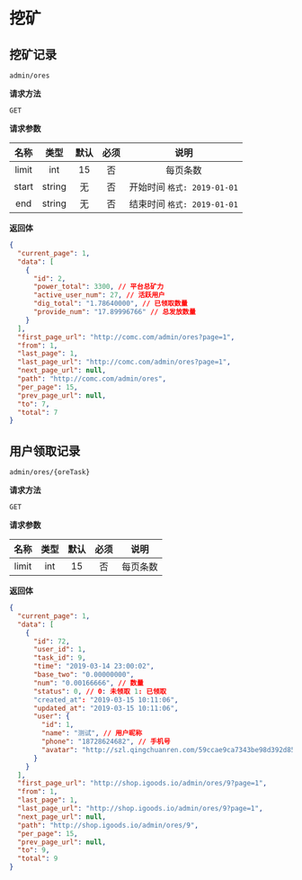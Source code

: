# 挖矿

## 挖矿记录

`admin/ores`

**请求方法**

`GET`

**请求参数**

| 名称  |  类型  | 默认 | 必须 |            说明             |
| :---: | :----: | :--: | :--: | :-------------------------: |
| limit |  int   |  15  |  否  |          每页条数           |
| start | string |  无  |  否  | 开始时间 `格式: 2019-01-01` |
|  end  | string |  无  |  否  | 结束时间 `格式: 2019-01-01` |

**返回体**

```json
{
  "current_page": 1,
  "data": [
    {
      "id": 2,
      "power_total": 3300, // 平台总矿力
      "active_user_num": 27, // 活跃用户
      "dig_total": "1.78640000", // 已领取数量
      "provide_num": "17.89996766" // 总发放数量
    }
  ],
  "first_page_url": "http://comc.com/admin/ores?page=1",
  "from": 1,
  "last_page": 1,
  "last_page_url": "http://comc.com/admin/ores?page=1",
  "next_page_url": null,
  "path": "http://comc.com/admin/ores",
  "per_page": 15,
  "prev_page_url": null,
  "to": 7,
  "total": 7
}
```

## 用户领取记录

`admin/ores/{oreTask}`

**请求方法**

`GET`

**请求参数**

| 名称  | 类型 | 默认 | 必须 |   说明   |
| :---: | :--: | :--: | :--: | :------: |
| limit | int  |  15  |  否  | 每页条数 |

**返回体**

```json
{
  "current_page": 1,
  "data": [
    {
      "id": 72,
      "user_id": 1,
      "task_id": 9,
      "time": "2019-03-14 23:00:02",
      "base_two": "0.00000000",
      "num": "0.00166666", // 数量
      "status": 0, // 0: 未领取 1: 已领取
      "created_at": "2019-03-15 10:11:06",
      "updated_at": "2019-03-15 10:11:06",
      "user": {
        "id": 1,
        "name": "测试", // 用户昵称
        "phone": "18728624682", // 手机号
        "avatar": "http://szl.qingchuanren.com/59ccae9ca7343be98d392d85114692c8.png" // 头像
      }
    }
  ],
  "first_page_url": "http://shop.igoods.io/admin/ores/9?page=1",
  "from": 1,
  "last_page": 1,
  "last_page_url": "http://shop.igoods.io/admin/ores/9?page=1",
  "next_page_url": null,
  "path": "http://shop.igoods.io/admin/ores/9",
  "per_page": 15,
  "prev_page_url": null,
  "to": 9,
  "total": 9
}
```
